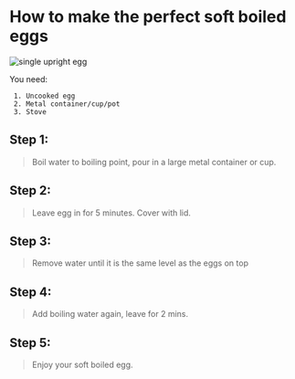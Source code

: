 # **How to make the perfect soft boiled eggs**

![single upright egg](https://images.unsplash.com/photo-1685343908199-b0b789915bf0?q=80&w=2032&auto=format&fit=crop&ixlib=rb-4.0.3&ixid=M3wxMjA3fDB8MHxwaG90by1wYWdlfHx8fGVufDB8fHx8fA%3D%3D)

You need:

```
 1. Uncooked egg
 2. Metal container/cup/pot
 3. Stove
```

## Step 1:

> Boil water to boiling point, pour in a large metal container or cup.

## Step 2:

> Leave egg in for 5 minutes. Cover with lid.

## Step 3:

> Remove water until it is the same level as the eggs on top

## Step 4:

> Add boiling water again, leave for 2 mins.

## Step 5:

> Enjoy your soft boiled egg.
